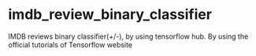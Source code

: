 # imdb_review_binary_classifier
IMDB reviews binary classifier(+/-), by using tensorflow hub. By using the official tutorials of Tensorflow website
